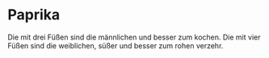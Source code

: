 # Paprika

Die mit drei Füßen sind die männlichen und besser zum kochen.
Die mit vier Füßen sind die weiblichen, süßer und besser zum rohen verzehr.
